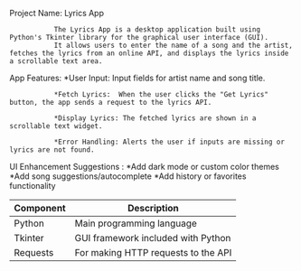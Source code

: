  Project Name: Lyrics App  


               The Lyrics App is a desktop application built using Python's Tkinter library for the graphical user interface (GUI).
               It allows users to enter the name of a song and the artist, fetches the lyrics from an online API, and displays the lyrics inside a scrollable text area.

App Features:  *User Input: Input fields for artist name and song title.

               *Fetch Lyrics:  When the user clicks the "Get Lyrics" button, the app sends a request to the lyrics API.

               *Display Lyrics: The fetched lyrics are shown in a scrollable text widget.

               *Error Handling: Alerts the user if inputs are missing or lyrics are not found.

UI Enhancement Suggestions :  *Add dark mode or custom color themes
                              *Add song suggestions/autocomplete
                              *Add history or favorites functionality

| Component      | Description                         |
| -------------- | ----------------------------------- |
| Python         | Main programming language           |
| Tkinter        | GUI framework included with Python  |
| Requests       | For making HTTP requests to the API |
